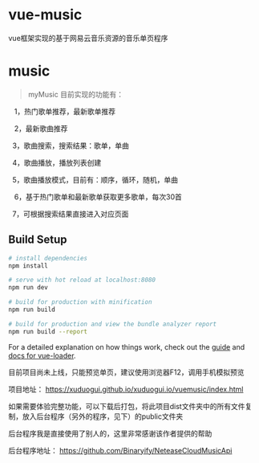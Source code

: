 # vue-music
vue框架实现的基于网易云音乐资源的音乐单页程序
# music

> myMusic
目前实现的功能有：

    1，热门歌单推荐，最新歌单推荐
    
    2，最新歌曲推荐
    
    3，歌曲搜索，搜索结果：歌单，单曲
    
    4，歌曲播放，播放列表创建
    
    5，歌曲播放模式，目前有：顺序，循环，随机，单曲
    
    6，基于热门歌单和最新歌单获取更多歌单，每次30首
    
    7，可根据搜索结果直接进入对应页面

    

## Build Setup



``` bash
# install dependencies
npm install

# serve with hot reload at localhost:8080
npm run dev

# build for production with minification
npm run build

# build for production and view the bundle analyzer report
npm run build --report
```

For a detailed explanation on how things work, check out the [guide](http://vuejs-templates.github.io/webpack/) and [docs for vue-loader](http://vuejs.github.io/vue-loader).



目前项目尚未上线，只能预览单页，建议使用浏览器F12，调用手机模拟预览

项目地址： https://xuduogui.github.io/xuduogui.io/vuemusic/index.html

如果需要体验完整功能，可以下载后打包，将此项目dist文件夹中的所有文件复制，放入后台程序（另外的程序，见下）的public文件夹

后台程序我是直接使用了别人的，这里非常感谢该作者提供的帮助

后台程序地址：
  https://github.com/Binaryify/NeteaseCloudMusicApi
